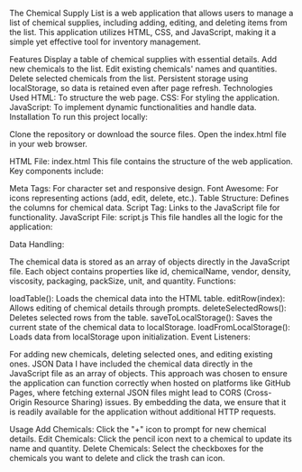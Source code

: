 The Chemical Supply List is a web application that allows users to manage a list of chemical supplies, including adding, editing, and deleting items from the list.
This application utilizes HTML, CSS, and JavaScript, making it a simple yet effective tool for inventory management.

Features
Display a table of chemical supplies with essential details.
Add new chemicals to the list.
Edit existing chemicals' names and quantities.
Delete selected chemicals from the list.
Persistent storage using localStorage, so data is retained even after page refresh.
Technologies Used
HTML: To structure the web page.
CSS: For styling the application.
JavaScript: To implement dynamic functionalities and handle data.
Installation
To run this project locally:

Clone the repository or download the source files.
Open the index.html file in your web browser.

HTML File: index.html
This file contains the structure of the web application. Key components include:

Meta Tags: For character set and responsive design.
Font Awesome: For icons representing actions (add, edit, delete, etc.).
Table Structure: Defines the columns for chemical data.
Script Tag: Links to the JavaScript file for functionality.
JavaScript File: script.js
This file handles all the logic for the application:

Data Handling:

The chemical data is stored as an array of objects directly in the JavaScript file.
Each object contains properties like id, chemicalName, vendor, density, viscosity, packaging, packSize, unit, and quantity.
Functions:

loadTable(): Loads the chemical data into the HTML table.
editRow(index): Allows editing of chemical details through prompts.
deleteSelectedRows(): Deletes selected rows from the table.
saveToLocalStorage(): Saves the current state of the chemical data to localStorage.
loadFromLocalStorage(): Loads data from localStorage upon initialization.
Event Listeners:

For adding new chemicals, deleting selected ones, and editing existing ones.
JSON Data
I have included the chemical data directly in the JavaScript file as an array of objects. This approach was chosen to ensure the application can function correctly when hosted on platforms like GitHub Pages, where fetching external JSON files might lead to CORS (Cross-Origin Resource Sharing) issues. By embedding the data, we ensure that it is readily available for the application without additional HTTP requests.

Usage
Add Chemicals: Click the "+" icon to prompt for new chemical details.
Edit Chemicals: Click the pencil icon next to a chemical to update its name and quantity.
Delete Chemicals: Select the checkboxes for the chemicals you want to delete and click the trash can icon.
